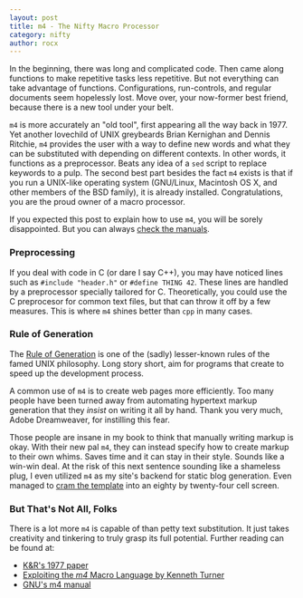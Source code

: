 ```yaml
---
layout: post
title: m4 - The Nifty Macro Processor
category: nifty
author: rocx
---
```


In the beginning, there was long and complicated code. Then came along 
functions to make repetitive tasks less repetitive. But not everything 
can take advantage of functions. Configurations, run-controls, and 
regular documents seem hopelessly lost. Move over, your now-former best 
friend, because there is a new tool under your belt.

`m4` is more accurately an "old tool", first appearing all the way back in 
1977. Yet another lovechild of UNIX greybeards Brian Kernighan and Dennis 
Ritchie, `m4` provides the user with a way to define new words and what 
they can be substituted with depending on different contexts. In other 
words, it functions as a preprocessor. Beats any idea of a `sed` script 
to replace keywords to a pulp. The second best part besides the fact 
`m4` exists is that if you run a UNIX-like operating system (GNU/Linux, 
Macintosh OS X, and other members of the BSD family), it is already 
installed. Congratulations, you are the proud owner of a macro processor.

If you expected this post to explain how to use `m4`, you will be sorely 
disappointed. But you can always [check the manuals][gnum4].

[gnum4]:	http://www.gnu.org/software/m4/manual/index.html

### Preprocessing

If you deal with code in C (or dare I say C++), you may have noticed 
lines such as `#include "header.h"` or `#define THING 42`. These lines 
are handled by a preprocessor specially tailored for C. Theoretically, 
you could use the C preprocesor for common text files, but that can 
throw it off by a few measures. This is where `m4` shines better than 
`cpp` in many cases.

### Rule of Generation

The [Rule of Generation][taoup] is one of the (sadly) lesser-known rules 
of the famed UNIX philosophy. Long story short, aim for programs that 
create to speed up the development process.

[taoup]: http://catb.org/~esr/writings/taoup/html/generationchapter.html

A common use of `m4` is to create web pages more efficiently. Too many 
people have been turned away from automating hypertext markup generation 
that they *insist* on writing it all by hand. Thank you very much, Adobe 
Dreamweaver, for instilling this fear.

Those people are insane in my book to think that manually writing markup 
is okay. With their new pal `m4`, they can instead specify how to create 
markup to their own whims. Saves time and it can stay in their style. 
Sounds like a win-win deal. At the risk of this next sentence sounding 
like a shameless plug, I even utilized `m4` as my site's backend for 
static blog generation. Even managed to [cram the template][ix] into an 
eighty by twenty-four cell screen.

[ix]:	http://ix.io/jzk

### But That's Not All, Folks

There is a lot more `m4` is capable of than petty text substitution. It 
just takes creativity and tinkering to truly grasp its full potential. 
Further reading can be found at:

* [K&R's 1977 paper][knr]
* [Exploiting the *m4* Macro Language by Kenneth Turner][etm4ml]
* [GNU's m4 manual][gnum4]

[knr]: http://wolfram.schneider.org/bsd/7thEdManVol2/m4/m4.pdf
[etm4ml]: http://www.cs.stir.ac.uk/~kjt/research/pdf/expl-m4.pdf
